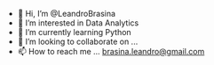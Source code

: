 - 👋 Hi, I’m @LeandroBrasina
- 👀 I’m interested in Data Analytics
- 🌱 I’m currently learning Python
- 💞️ I’m looking to collaborate on ...
- 📫 How to reach me ... brasina.leandro@gmail.com

<!---
LeandroBrasina/LeandroBrasina is a ✨ special ✨ repository because its `README.md` (this file) appears on your GitHub profile.
You can click the Preview link to take a look at your changes.
--->
